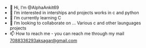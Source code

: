 - 👋 Hi, I’m @AlphaAnkit69
- 👀 I’m interested in interships and projects works in c and python
- 🌱 I’m currently learning C 
- 💞️ I’m looking to collaborate on ... Various c and other launguages projects
- 📫 How to reach me - you can reach me through my mail 7088336293aksagar@gmail.com

<!---
AlphaAnkit69/AlphaAnkit69 is a ✨ special ✨ repository because its `README.md` (this file) appears on your GitHub profile.
You can click the Preview link to take a look at your changes.
--->
